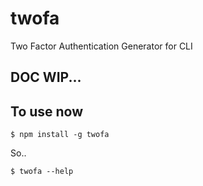 # twofa
Two Factor Authentication Generator for CLI

## DOC WIP...

## To use now

```
$ npm install -g twofa
```

So..

```
$ twofa --help
```